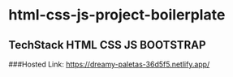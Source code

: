# html-css-js-project-boilerplate
## TechStack HTML CSS JS BOOTSTRAP
###Hosted Link: https://dreamy-paletas-36d5f5.netlify.app/
